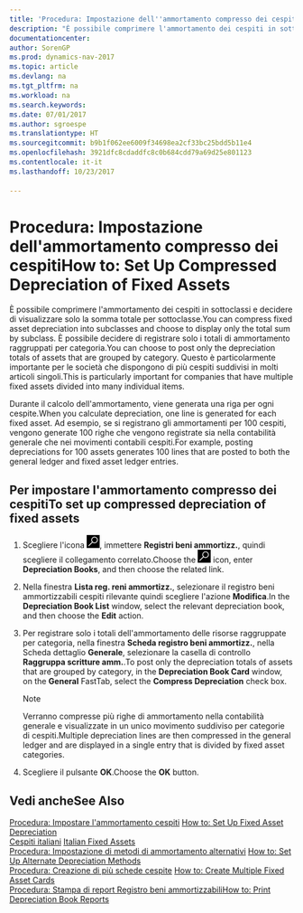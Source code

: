 ```yaml
---
title: 'Procedura: Impostazione dell''ammortamento compresso dei cespiti'
description: "È possibile comprimere l'ammortamento dei cespiti in sottoclassi e decidere di visualizzare solo la somma totale per sottoclasse."
documentationcenter: 
author: SorenGP
ms.prod: dynamics-nav-2017
ms.topic: article
ms.devlang: na
ms.tgt_pltfrm: na
ms.workload: na
ms.search.keywords: 
ms.date: 07/01/2017
ms.author: sgroespe
ms.translationtype: HT
ms.sourcegitcommit: b9b1f062ee6009f34698ea2cf33bc25bdd5b11e4
ms.openlocfilehash: 3921dfc8cdaddfc8c0b684cdd79a69d25e801123
ms.contentlocale: it-it
ms.lasthandoff: 10/23/2017

---
```

# <a name="how-to-set-up-compressed-depreciation-of-fixed-assets"></a><span data-ttu-id="5f267-103">Procedura: Impostazione dell'ammortamento compresso dei cespiti</span><span class="sxs-lookup"><span data-stu-id="5f267-103">How to: Set Up Compressed Depreciation of Fixed Assets</span></span>
<span data-ttu-id="5f267-104">È possibile comprimere l'ammortamento dei cespiti in sottoclassi e decidere di visualizzare solo la somma totale per sottoclasse.</span><span class="sxs-lookup"><span data-stu-id="5f267-104">You can compress fixed asset depreciation into subclasses and choose to display only the total sum by subclass.</span></span> <span data-ttu-id="5f267-105">È possibile decidere di registrare solo i totali di ammortamento raggruppati per categoria.</span><span class="sxs-lookup"><span data-stu-id="5f267-105">You can choose to post only the depreciation totals of assets that are grouped by category.</span></span> <span data-ttu-id="5f267-106">Questo è particolarmente importante per le società che dispongono di più cespiti suddivisi in molti articoli singoli.</span><span class="sxs-lookup"><span data-stu-id="5f267-106">This is particularly important for companies that have multiple fixed assets divided into many individual items.</span></span>  

<span data-ttu-id="5f267-107">Durante il calcolo dell'ammortamento, viene generata una riga per ogni cespite.</span><span class="sxs-lookup"><span data-stu-id="5f267-107">When you calculate depreciation, one line is generated for each fixed asset.</span></span> <span data-ttu-id="5f267-108">Ad esempio, se si registrano gli ammortamenti per 100 cespiti, vengono generate 100 righe che vengono registrate sia nella contabilità generale che nei movimenti contabili cespiti.</span><span class="sxs-lookup"><span data-stu-id="5f267-108">For example, posting depreciations for 100 assets generates 100 lines that are posted to both the general ledger and fixed asset ledger entries.</span></span>  

## <a name="to-set-up-compressed-depreciation-of-fixed-assets"></a><span data-ttu-id="5f267-109">Per impostare l'ammortamento compresso dei cespiti</span><span class="sxs-lookup"><span data-stu-id="5f267-109">To set up compressed depreciation of fixed assets</span></span>  

1.  <span data-ttu-id="5f267-110">Scegliere l'icona ![Cerca pagina o report](../../media/ui-search/search_small.png "icona Cerca pagina o report"), immettere **Registri beni ammortizz.**, quindi scegliere il collegamento correlato.</span><span class="sxs-lookup"><span data-stu-id="5f267-110">Choose the ![Search for Page or Report](../../media/ui-search/search_small.png "Search for Page or Report icon") icon, enter **Depreciation Books**, and then choose the related link.</span></span>  
2.  <span data-ttu-id="5f267-111">Nella finestra **Lista reg. reni ammortizz.**, selezionare il registro beni ammortizzabili cespiti rilevante quindi scegliere l'azione **Modifica**.</span><span class="sxs-lookup"><span data-stu-id="5f267-111">In the **Depreciation Book List** window, select the relevant depreciation book, and then choose the **Edit** action.</span></span>  
3.  <span data-ttu-id="5f267-112">Per registrare solo i totali dell'ammortamento delle risorse raggruppate per categoria, nella finestra **Scheda registro beni ammortizz.**, nella Scheda dettaglio **Generale**, selezionare la casella di controllo **Raggruppa scritture amm.**.</span><span class="sxs-lookup"><span data-stu-id="5f267-112">To post only the depreciation totals of assets that are grouped by category, in the **Depreciation Book Card** window, on the **General** FastTab, select the **Compress Depreciation** check box.</span></span>  

    > [!NOTE]  
    >  <span data-ttu-id="5f267-113">Verranno compresse più righe di ammortamento nella contabilità generale e visualizzate in un unico movimento suddiviso per categorie di cespiti.</span><span class="sxs-lookup"><span data-stu-id="5f267-113">Multiple depreciation lines are then compressed in the general ledger and are displayed in a single entry that is divided by fixed asset categories.</span></span>  

4.  <span data-ttu-id="5f267-114">Scegliere il pulsante **OK**.</span><span class="sxs-lookup"><span data-stu-id="5f267-114">Choose the **OK** button.</span></span>  

## <a name="see-also"></a><span data-ttu-id="5f267-115">Vedi anche</span><span class="sxs-lookup"><span data-stu-id="5f267-115">See Also</span></span>  
 <span data-ttu-id="5f267-116">[Procedura: Impostare l'ammortamento cespiti](../../fa-how-setup-depreciation.md) </span><span class="sxs-lookup"><span data-stu-id="5f267-116">[How to: Set Up Fixed Asset Depreciation](../../fa-how-setup-depreciation.md) </span></span>  
 <span data-ttu-id="5f267-117">[Cespiti italiani](italian-fixed-assets.md) </span><span class="sxs-lookup"><span data-stu-id="5f267-117">[Italian Fixed Assets](italian-fixed-assets.md) </span></span>  
 <span data-ttu-id="5f267-118">[Procedura: Impostazione di metodi di ammortamento alternativi](how-to-set-up-alternate-depreciation-methods.md) </span><span class="sxs-lookup"><span data-stu-id="5f267-118">[How to: Set Up Alternate Depreciation Methods](how-to-set-up-alternate-depreciation-methods.md) </span></span>  
 <span data-ttu-id="5f267-119">[Procedura: Creazione di più schede cespite](how-to-create-multiple-fixed-asset-cards.md) </span><span class="sxs-lookup"><span data-stu-id="5f267-119">[How to: Create Multiple Fixed Asset Cards](how-to-create-multiple-fixed-asset-cards.md) </span></span>  
 [<span data-ttu-id="5f267-120">Procedura: Stampa di report Registro beni ammortizzabili</span><span class="sxs-lookup"><span data-stu-id="5f267-120">How to: Print Depreciation Book Reports</span></span>](how-to-print-depreciation-book-reports.md)

